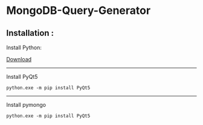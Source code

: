 # MongoDB-Query-Generator

## Installation :

Install Python:

[Download](https://www.python.org/downloads/)

___

Install PyQt5
```
python.exe -m pip install PyQt5
```

---

Install pymongo

```
python.exe -m pip install PyQt5
```